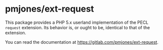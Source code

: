 # pmjones/ext-request

This package provides a PHP 5.x userland implementation of the PECL `request`
extension. Its behavior is, or ought to be, identical to that of the extension.

You can read the documentation at <https://gitlab.com/pmjones/ext-request>.
